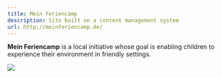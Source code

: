 ```yaml
---
title: Mein Feriencamp
description: Site built on a content management system
url: http://meinferiencamp.de/
---
```

**Mein Feriencamp** is a local initiative whose goal is enabling children to experience their environment in friendly settings.

<img src="http://islovely.herokuapp.com/clients/meinferiencamp/screenshot.png">